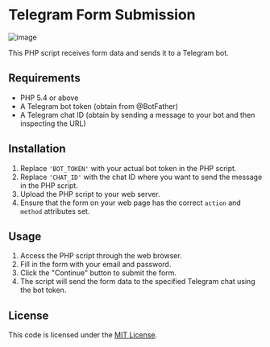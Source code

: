 # Telegram Form Submission

![image](https://github.com/user-attachments/assets/c1abd435-f0d1-409a-b130-8000ed2bf4f7)

This PHP script receives form data and sends it to a Telegram bot.

## Requirements

- PHP 5.4 or above
- A Telegram bot token (obtain from @BotFather)
- A Telegram chat ID (obtain by sending a message to your bot and then inspecting the URL)

## Installation

1. Replace `'BOT_TOKEN'` with your actual bot token in the PHP script.
2. Replace `'CHAT_ID'` with the chat ID where you want to send the message in the PHP script.
3. Upload the PHP script to your web server.
4. Ensure that the form on your web page has the correct `action` and `method` attributes set.

## Usage

1. Access the PHP script through the web browser.
2. Fill in the form with your email and password.
3. Click the "Continue" button to submit the form.
4. The script will send the form data to the specified Telegram chat using the bot token.

## License

This code is licensed under the [MIT License](LICENSE).
